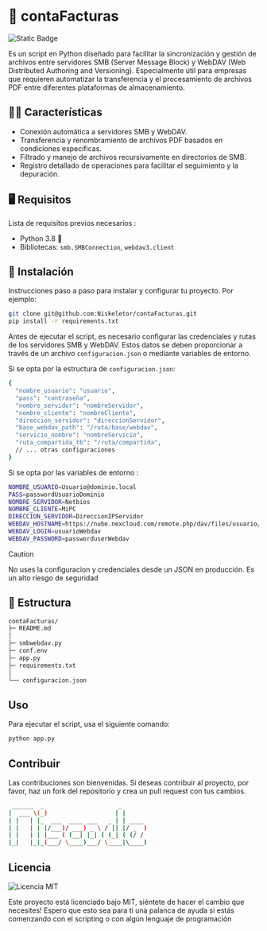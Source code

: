 # 📃 contaFacturas 
![Static Badge](https://img.shields.io/badge/conta-Facturas-blue)


Es un script en Python diseñado para facilitar la sincronización y gestión de archivos entre servidores SMB (Server Message Block) y WebDAV (Web Distributed Authoring and Versioning). Especialmente útil para empresas que requieren automatizar la transferencia y el procesamiento de archivos PDF entre diferentes plataformas de almacenamiento.

## 🤹‍♂️ Características

- Conexión automática a servidores SMB y WebDAV.
- Transferencia y renombramiento de archivos PDF basados en condiciones específicas.
- Filtrado y manejo de archivos recursivamente en directorios de SMB.
- Registro detallado de operaciones para facilitar el seguimiento y la depuración.

## 🖥️ Requisitos

Lista de requisitos previos necesarios :

- Python 3.8 🐍 
- Bibliotecas: `smb.SMBConnection`, `webdav3.client`

## 📀 Instalación

Instrucciones paso a paso para instalar y configurar tu proyecto. Por ejemplo:

```bash
git clone git@github.com:Niskeletor/contaFacturas.git
pip install -r requirements.txt

```

Antes de ejecutar el script, es necesario configurar las credenciales y rutas de los servidores SMB y WebDAV. Estos datos se deben proporcionar a través de un archivo `configuracion.json` o mediante variables de entorno.

Si se opta por la estructura de `configuracion.json`:

```bash
{
  "nombre_usuario": "usuario",
  "pass": "contraseña",
  "nombre_servidor": "nombreServidor",
  "nombre_cliente": "nombreCliente",
  "direccion_servidor": "direccionServidor",
  "base_webdav_path": "/ruta/base/webdav",
  "servicio_nombre": "nombreServicio",
  "ruta_compartida_tb": "/ruta/compartida",
  // ... otras configuraciones
}
```

Si se opta por las variables de entorno :

```bash
NOMBRE_USUARIO=Usuario@dominio.local
PASS=passwordUsuarioDominio
NOMBRE_SERVIDOR=Netbios
NOMBRE_CLIENTE=MiPC
DIRECCION_SERVIDOR=DireccionIPServidor
WEBDAV_HOSTNAME=https://nube.nexcloud.com/remote.php/dav/files/usuario/
WEBDAV_LOGIN=usuarioWebdav
WEBDAV_PASSWORD=passworduserWebdav
```

>[!Caution]
>No uses la configuracion y credenciales desde un JSON en producción. Es un alto riesgo de seguridad

## 🏯 Estructura

```bash
contaFacturas/
├─ README.md
│
├─ smbwebdav.py
├─ conf.env
├─ app.py
├─ requirements.txt
│ 
└── configuracion.json

```


## Uso

Para ejecutar el script, usa el siguiente comando:

```python
python app.py
```

## Contribuir

Las contribuciones son bienvenidas. Si deseas contribuir al proyecto, por favor, haz un fork del repositorio y crea un pull request con tus cambios.
```bash
 ______  _                     _       
|  ___ \(_)                   | |      
| |   | |_  ___  ____ ___   _ | | ____ 
| |   | | |/___)/ ___) _ \ / || |/ _  )
| |   | | |___ ( (__| |_| ( (_| ( (/ / 
|_|   |_|_(___/ \____)___/ \____|\____)
```
## Licencia

![Licencia MIT](https://img.shields.io/badge/license-MIT-green)

Este proyecto está licenciado bajo MIT, siéntete de hacer el cambio que necesites!
Espero que esto sea para ti una palanca de ayuda si estás comenzando con el scripting o con algún lenguaje de programación
